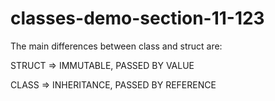 # classes-demo-section-11-123

The main differences between class and struct are:

STRUCT      =>      IMMUTABLE,      PASSED BY VALUE

CLASS       =>      INHERITANCE,    PASSED BY REFERENCE
